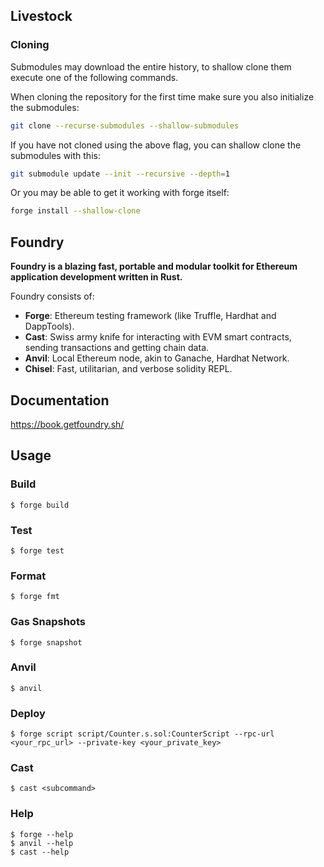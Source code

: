 ## Livestock

### Cloning

Submodules may download the entire history, to shallow clone them execute one of the following commands.

When cloning the repository for the first time make sure you also initialize the submodules:

```sh
git clone --recurse-submodules --shallow-submodules
```

If you have not cloned using the above flag, you can shallow clone the submodules with this:

```sh
git submodule update --init --recursive --depth=1
```

Or you may be able to get it working with forge itself:

```sh
forge install --shallow-clone
```

## Foundry

**Foundry is a blazing fast, portable and modular toolkit for Ethereum application development written in Rust.**

Foundry consists of:

-   **Forge**: Ethereum testing framework (like Truffle, Hardhat and DappTools).
-   **Cast**: Swiss army knife for interacting with EVM smart contracts, sending transactions and getting chain data.
-   **Anvil**: Local Ethereum node, akin to Ganache, Hardhat Network.
-   **Chisel**: Fast, utilitarian, and verbose solidity REPL.

## Documentation

https://book.getfoundry.sh/

## Usage

### Build

```shell
$ forge build
```

### Test

```shell
$ forge test
```

### Format

```shell
$ forge fmt
```

### Gas Snapshots

```shell
$ forge snapshot
```

### Anvil

```shell
$ anvil
```

### Deploy

```shell
$ forge script script/Counter.s.sol:CounterScript --rpc-url <your_rpc_url> --private-key <your_private_key>
```

### Cast

```shell
$ cast <subcommand>
```

### Help

```shell
$ forge --help
$ anvil --help
$ cast --help
```
